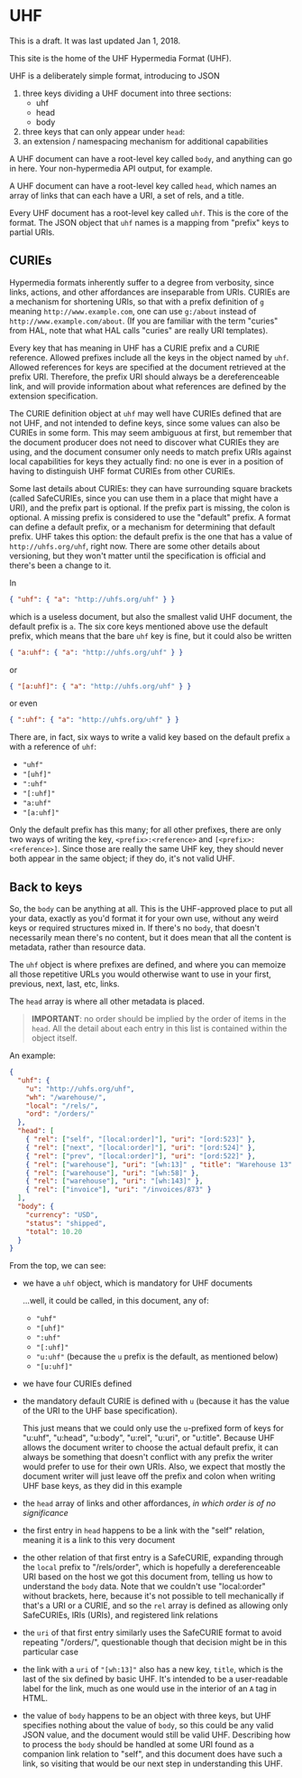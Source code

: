 # UHF

This is a draft.   It was last updated Jan 1, 2018.

This site is the home of the UHF Hypermedia Format (UHF).

UHF is a deliberately simple format, introducing to JSON

1. three keys dividing a UHF document into three sections:
    - uhf
    - head
    - body
1. three keys that can only appear under `head`:
1. an extension / namespacing mechanism for additional capabilities

A UHF document can have a root-level key called `body`, and anything can go in here.   Your non-hypermedia API output, for example.

A UHF document can have a root-level key called `head`, which names an array of links that can each have a URI, a set of rels, and a title.

Every UHF document has a root-level key called `uhf`.  This is the core of the format.  The JSON object that `uhf` names is a mapping from "prefix" keys to partial URIs.

## CURIEs

Hypermedia formats inherently suffer to a degree from verbosity, since links, actions, and other affordances are inseparable from URIs.   CURIEs are a mechanism for shortening URIs, so that with a prefix definition of `g` meaning `http://www.example.com`, one can use `g:/about` instead of `http://www.example.com/about`.  (If you are familiar with the term "curies" from HAL, note that what HAL calls "curies" are really URI templates).

Every key that has meaning in UHF has a CURIE prefix and a CURIE reference. Allowed prefixes include all the keys in the object named by `uhf`.  Allowed references for keys are specified at the document retrieved at the prefix URI. Therefore, the prefix URI should always be a dereferenceable link, and will provide information about what references are defined by the extension specification.

The CURIE definition object at `uhf` may well have CURIEs defined that are not UHF, and not intended to define keys, since some values can also be CURIEs in some form.  This may seem ambiguous at first, but remember that the document producer does not need to discover what CURIEs they are using, and the document consumer only needs to match prefix URIs against local capabilities for keys they actually find: no one is ever in a position of having to distinguish UHF format CURIEs from other CURIEs.

Some last details about CURIEs: they can have surrounding square brackets (called SafeCURIEs, since you can use them in a place that might have a URI), and the prefix part is optional.  If the prefix part is missing, the colon is optional.  A missing prefix is considered to use the "default" prefix.  A format can define a default prefix, or a mechanism for determining that default prefix. UHF takes this option: the default prefix is the one that has a value of `http://uhfs.org/uhf`, right now.  There are some other details about versioning, but they won't matter until the specification is official and there's been a change to it.

In

```json
{ "uhf": { "a": "http://uhfs.org/uhf" } }
```

which is a useless document, but also the smallest valid UHF document, the default prefix is `a`.   The six core keys mentioned above use the default prefix, which means that the bare `uhf` key is fine, but it could also be written

```json
{ "a:uhf": { "a": "http://uhfs.org/uhf" } }
```
or

```json
{ "[a:uhf]": { "a": "http://uhfs.org/uhf" } }
```

or even

```json
{ ":uhf": { "a": "http://uhfs.org/uhf" } }
```

There are, in fact, six ways to write a valid key based on the default prefix `a` with a reference of `uhf`:

- `"uhf"`
- `"[uhf]"`
- `":uhf"`
- `"[:uhf]"`
- `"a:uhf"`
- `"[a:uhf]"`

Only the default prefix has this many; for all other prefixes, there are only two ways of writing the key, `<prefix>:<reference>` and `[<prefix>:<reference>]`.  Since those are really the same UHF key, they should never both appear in the same object; if they do, it's not valid UHF.

## Back to keys

So, the `body` can be anything at all.   This is the UHF-approved place to put all your data, exactly as you'd format it for your own use, without any weird keys or required structures mixed in.  If there's no `body`, that doesn't necessarily mean there's no content, but it does mean that all the content is metadata, rather than resource data.

The `uhf` object is where prefixes are defined, and where you can memoize all those repetitive URLs you would otherwise want to use in your first, previous, next, last, etc, links.

The `head` array is where all other metadata is placed.

> **IMPORTANT**: no order should be implied by the order of items in the `head`.  All the detail about each entry in this list is contained within the object itself.

An example:

```json
{
  "uhf": {
    "u": "http://uhfs.org/uhf",
    "wh": "/warehouse/",
    "local": "/rels/",
    "ord": "/orders/"
  },
  "head": [
    { "rel": ["self", "[local:order]"], "uri": "[ord:523]" },
    { "rel": ["next", "[local:order]"], "uri": "[ord:524]" },
    { "rel": ["prev", "[local:order]"], "uri": "[ord:522]" },
    { "rel": ["warehouse"], "uri": "[wh:13]" , "title": "Warehouse 13" },
    { "rel": ["warehouse"], "uri": "[wh:58]" },
    { "rel": ["warehouse"], "uri": "[wh:143]" },
    { "rel": ["invoice"], "uri": "/invoices/873" }
  ],
  "body": {
    "currency": "USD",
    "status": "shipped",
    "total": 10.20
  }
}
```

From the top, we can see:

- we have a `uhf` object, which is mandatory for UHF documents

    ...well, it could be called, in this document, any of:
    - `"uhf"`
    - `"[uhf]"`
    - `":uhf"`
    - `"[:uhf]"`
    - `"u:uhf"` (because the `u` prefix is the default, as mentioned below)
    - `"[u:uhf]"`
- we have four CURIEs defined
- the mandatory default CURIE is defined with `u` (because it has the value of the URI to the UHF base specification).

    This just means that we could only use the `u`-prefixed form of keys for "u:uhf", "u:head", "u:body", "u:rel", "u:uri", or "u:title".  Because UHF allows the document writer to choose the actual default prefix, it can always be something that doesn't conflict with any prefix the writer would prefer to use for their own URIs.  Also, we expect that mostly the document writer will just leave off the prefix and colon when writing UHF base keys, as they did in this example
- the `head` array of links and other affordances, *in which order is of no significance*
- the first entry in `head` happens to be a link with the "self" relation, meaning it is a link to this very document
- the other relation of that first entry is a SafeCURIE, expanding through the `local` prefix to "/rels/order", which is hopefully a dereferenceable URI based on the host we got this document from, telling us how to understand the `body` data.  Note that we couldn't use "local:order" without brackets, here, because it's not possible to tell mechanically if that's a URI or a CURIE, and so the `rel` array is defined as allowing only SafeCURIEs, IRIs (URIs), and registered link relations
- the `uri` of that first entry similarly uses the SafeCURIE format to avoid repeating "/orders/", questionable though that decision might be in this particular case
- the link with a `uri` of `"[wh:13]"` also has a new key, `title`, which is the last of the six defined by basic UHF.  It's intended to be a user-readable label for the link, much as one would use in the interior of an `A` tag in HTML.
- the value of `body` happens to be an object with three keys, but UHF specifies nothing about the value of `body`, so this could be any valid JSON value, and the document would still be valid UHF.  Describing how to process the `body` should be handled at some URI found as a companion link relation to "self", and this document does have such a link, so visiting that would be our next step in understanding this UHF.








